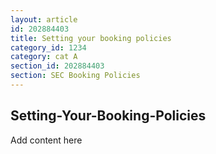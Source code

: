 ```yaml
---
layout: article
id: 202884403
title: Setting your booking policies
category_id: 1234
category: cat A
section_id: 202884403
section: SEC Booking Policies
---
```


## Setting-Your-Booking-Policies

Add content here
